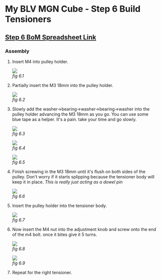 # My BLV MGN Cube - Step 6 Build Tensioners

## [Step 6 BoM Spreadsheet Link](https://docs.google.com/spreadsheets/d/e/2PACX-1vTVx7BvB3V7CozF2l4eWkNntWrHSjOawmrsi_bRSVxQLIGVlfZTYEGp8a6fHpENV6hV2cn9PrDLHHl0/pubhtml?gid=953419511&single=true)

### Assembly

1. Insert M4 into pulley holder.

    ![](img/06-M4InPulley.jpeg)\
    *fig 6.1*

2. Partially insert the M3 18mm into the pulley holder.

    ![](img/06-M3IntoPulley.jpeg)\
    *fig 6.2*

3. Slowly add the washer->bearing->washer->bearing->washer into the pulley holder advancing the M3 18mm as you go. You can use some blue tape as a helper. It's a pain. take your time and go slowly.

    ![](img/all-BearingStack.jpeg)\
    *fig 6.3*

    ![](img/06-PulleyWBearing.jpeg)\
    *fig 6.4*

    ![](img/06-TapeWasher.jpeg)\
    *fig 6.5*

4. Finish screwing in the M3 18mm until it's flush on both sides of the pulley. Don't worry if it starts splipping because the tensioner body will keep it in place. *This is really just acting as a dowel pin*

    ![](img/06-PulleyHolder.jpeg)\
    *fig 6.6*

5. Insert the pulley holder into the tensioner body.

    ![](img/06-PulleyInTensioner.jpeg)\
    *fig 6.7*

6. Now insert the M4 nut into the adjustment knob and screw onto the end of the m4 bolt. once it bites give it 5 turns.

    ![](img/06-NutInKnob.jpeg)\
    *fig 6.8*

    ![](img/06-TensionerDone.jpeg)\
    *fig 6.9*

7. Repeat for the right tensioner.